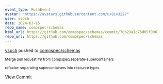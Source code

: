```yaml
---
event_type: PushEvent
avatar: "https://avatars.githubusercontent.com/u/814322?"
user: vsoch
date: 2024-03-15
repo_name: compspec/schemas
html_url: https://github.com/compspec/schemas/commit/70b23a1c75d05f0061f4f8ee26968bb4f63240ab
repo_url: https://github.com/compspec/schemas
---
```


<a href='https://github.com/vsoch' target='_blank'>vsoch</a> pushed to <a href='https://github.com/compspec/schemas' target='_blank'>compspec/schemas</a>

<small>Merge pull request #9 from compspec/separate-supercontainers

refactor: separating supercontainers into resource types</small>

<a href='https://github.com/compspec/schemas/commit/70b23a1c75d05f0061f4f8ee26968bb4f63240ab' target='_blank'>View Commit</a>